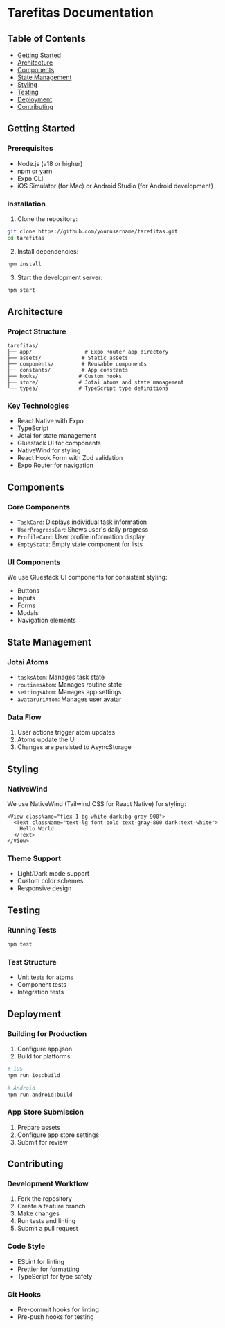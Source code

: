 # Tarefitas Documentation

## Table of Contents
- [Getting Started](#getting-started)
- [Architecture](#architecture)
- [Components](#components)
- [State Management](#state-management)
- [Styling](#styling)
- [Testing](#testing)
- [Deployment](#deployment)
- [Contributing](#contributing)

## Getting Started

### Prerequisites
- Node.js (v18 or higher)
- npm or yarn
- Expo CLI
- iOS Simulator (for Mac) or Android Studio (for Android development)

### Installation
1. Clone the repository:
```bash
git clone https://github.com/yourusername/tarefitas.git
cd tarefitas
```

2. Install dependencies:
```bash
npm install
```

3. Start the development server:
```bash
npm start
```

## Architecture

### Project Structure
```
tarefitas/
├── app/                 # Expo Router app directory
├── assets/             # Static assets
├── components/         # Reusable components
├── constants/          # App constants
├── hooks/             # Custom hooks
├── store/             # Jotai atoms and state management
└── types/             # TypeScript type definitions
```

### Key Technologies
- React Native with Expo
- TypeScript
- Jotai for state management
- Gluestack UI for components
- NativeWind for styling
- React Hook Form with Zod validation
- Expo Router for navigation

## Components

### Core Components
- `TaskCard`: Displays individual task information
- `UserProgressBar`: Shows user's daily progress
- `ProfileCard`: User profile information display
- `EmptyState`: Empty state component for lists

### UI Components
We use Gluestack UI components for consistent styling:
- Buttons
- Inputs
- Forms
- Modals
- Navigation elements

## State Management

### Jotai Atoms
- `tasksAtom`: Manages task state
- `routinesAtom`: Manages routine state
- `settingsAtom`: Manages app settings
- `avatarUriAtom`: Manages user avatar

### Data Flow
1. User actions trigger atom updates
2. Atoms update the UI
3. Changes are persisted to AsyncStorage

## Styling

### NativeWind
We use NativeWind (Tailwind CSS for React Native) for styling:
```tsx
<View className="flex-1 bg-white dark:bg-gray-900">
  <Text className="text-lg font-bold text-gray-800 dark:text-white">
    Hello World
  </Text>
</View>
```

### Theme Support
- Light/Dark mode support
- Custom color schemes
- Responsive design

## Testing

### Running Tests
```bash
npm test
```

### Test Structure
- Unit tests for atoms
- Component tests
- Integration tests

## Deployment

### Building for Production
1. Configure app.json
2. Build for platforms:
```bash
# iOS
npm run ios:build

# Android
npm run android:build
```

### App Store Submission
1. Prepare assets
2. Configure app store settings
3. Submit for review

## Contributing

### Development Workflow
1. Fork the repository
2. Create a feature branch
3. Make changes
4. Run tests and linting
5. Submit a pull request

### Code Style
- ESLint for linting
- Prettier for formatting
- TypeScript for type safety

### Git Hooks
- Pre-commit hooks for linting
- Pre-push hooks for testing 